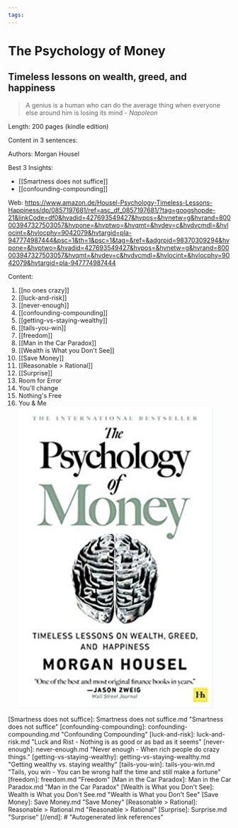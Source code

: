 ```yaml
---
tags:
---
```


# The Psychology of Money
## Timeless lessons on wealth, greed, and happiness

> A genius is a human who can do the average thing when everyone else around him is losing its mind - *Napoleon*

Length: 200 pages (kindle edition)

Content in 3 sentences:

Authors: Morgan Housel

Best 3 Insights:
- [[Smartness does not suffice]]
- [[confounding-compounding]]

Web: https://www.amazon.de/Housel-Psychology-Timeless-Lessons-Happiness/dp/0857197681/ref=asc_df_0857197681/?tag=googshopde-21&linkCode=df0&hvadid=427693549427&hvpos=&hvnetw=g&hvrand=800003947327503057&hvpone=&hvptwo=&hvqmt=&hvdev=c&hvdvcmdl=&hvlocint=&hvlocphy=9042079&hvtargid=pla-947774987444&psc=1&th=1&psc=1&tag=&ref=&adgrpid=98370309294&hvpone=&hvptwo=&hvadid=427693549427&hvpos=&hvnetw=g&hvrand=800003947327503057&hvqmt=&hvdev=c&hvdvcmdl=&hvlocint=&hvlocphy=9042079&hvtargid=pla-947774987444

Content:
1.  [[no ones crazy]]
2.  [[luck-and-risk]]
3.  [[never-enough]]
4.  [[confounding-compounding]]
5.  [[getting-vs-staying-wealthy]]
6.  [[tails-you-win]]
7.  [[freedom]]
8.  [[Man in the Car Paradox]]
9.  [[Wealth is What you Don't See]]
10. [[Save Money]]
11. [[Reasonable > Rational]]
12. [[Surprise]]
13. Room for Error
14. You'll change
15. Nothing's Free
16. You & Me
![](../../attachments/2021-03-24-14-03-07.png)


[//begin]: # "Autogenerated link references for markdown compatibility"
[Smartness does not suffice]: Smartness does not suffice.md "Smartness does not suffice"
[confounding-compounding]: confounding-compounding.md "Confounding Compounding"
[luck-and-risk]: luck-and-risk.md "Luck and Rist - Nothing is as good or as bad as it seems"
[never-enough]: never-enough.md "Never enough - When rich people do crazy things."
[getting-vs-staying-wealthy]: getting-vs-staying-wealthy.md "Getting wealthy vs. staying wealthy"
[tails-you-win]: tails-you-win.md "Tails, you win - You can be wrong half the time and still make a fortune"
[freedom]: freedom.md "Freedom"
[Man in the Car Paradox]: Man in the Car Paradox.md "Man in the Car Paradox"
[Wealth is What you Don't See]: Wealth is What you Don't See.md "Wealth is What you Don't See"
[Save Money]: Save Money.md "Save Money"
[Reasonable > Rational]: Reasonable > Rational.md "Reasonable > Rational"
[Surprise]: Surprise.md "Surprise"
[//end]: # "Autogenerated link references"